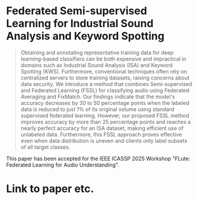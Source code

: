 # Federated Semi-supervised Learning for Industrial Sound Analysis and Keyword Spotting

> Obtaining and annotating representative training data for deep
> learning-based classifiers can be both expensive and impractical in
> domains such as Industrial Sound Analysis (ISA) and Keyword Spotting
> (KWS). Furthermore, conventional techniques often rely on centralized
> servers to store training datasets, raising concerns about data
> security. We introduce a method that combines Semi-supervised and
> Federated Learning (FSSL) for classifying audio using Federated
> Averaging and FixMatch. Our findings indicate that the model's
> accuracy decreases by 30 to 50 percentage points when the labeled
> data is reduced to just 1% of its original volume using standard
> supervised federated learning. However, our proposed FSSL method
> improves accuracy by more than 25 percentage points and reaches a
> nearly perfect accuracy for an ISA dataset, making efficient use of
> unlabeled data. Furthermore, this FSSL approach proves effective even
> when data distribution is uneven and clients only label subsets of
> all target classes.

This paper has been accepted for the IEEE ICASSP 2025 Workshop "FLute: Federated Learning for Audio Understanding".

# Link to paper etc.
